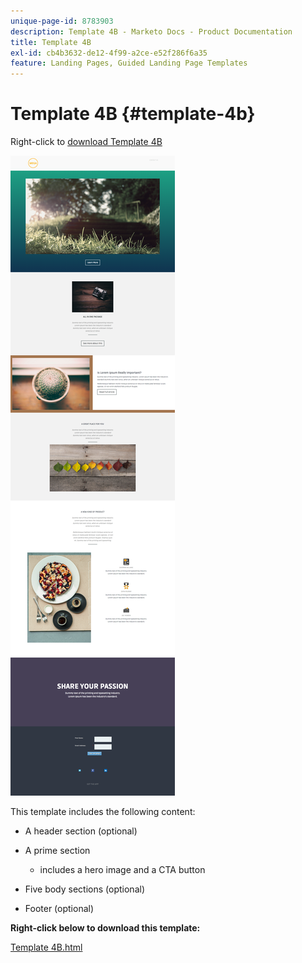 ```yaml
---
unique-page-id: 8783903
description: Template 4B - Marketo Docs - Product Documentation
title: Template 4B
exl-id: cb4b3632-de12-4f99-a2ce-e52f286f6a35
feature: Landing Pages, Guided Landing Page Templates
---
```

# Template 4B {#template-4b}

Right-click to [download Template 4B](https://experienceleague.adobe.com/landing/marketo/lp-templates/template-4b.html)

![](assets/image2015-7-24-10-3a22-3a15.png)

This template includes the following content:

* A header section (optional)
* A prime section

  * includes a hero image and a CTA button

* Five body sections (optional)
* Footer (optional)

**Right-click below to download this template:**

[Template 4B.html](https://experienceleague.adobe.com/landing/marketo/lp-templates/template-4b.html)
